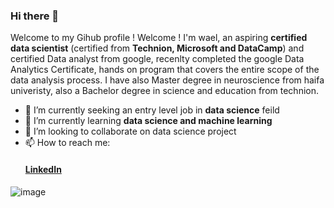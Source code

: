 ### Hi there 👋


Welcome to my Gihub profile !
Welcome ! I'm wael, an aspiring **certified data scientist** (certified from **Technion, Microsoft and DataCamp**) and certified Data analyst from google, recenlty completed the google Data Analytics Certificate, hands on program that covers the entire scope of the data analysis process.
I have also  Master degree in neuroscience from haifa univeristy, also a Bachelor degree in science and education from technion.


- 🔭 I’m currently seeking an entry level job in **data science** feild
- 🌱 I’m currently learning **data science and machine learning**
- 👯 I’m looking to collaborate on data science project
- 📫 How to reach me: 
  #### [LinkedIn](https://www.linkedin.com/in/wael-dagash-48692b120/) 


![image](https://drive.google.com/uc?export=view&id=1hGhmj1Mj97_Y2wbgbzmjF57lS-d8IvhM)
